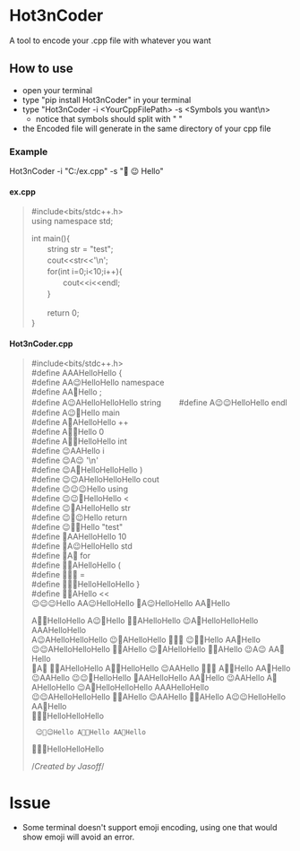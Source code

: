 # Hot3nCoder
A tool to encode your .cpp file with whatever you want

## How to use
- open your terminal
- type "pip install Hot3nCoder" in your terminal
- type "Hot3nCoder -i \<YourCppFilePath\> -s \<Symbols you want\n>
  - notice that symbols should split with " "
- the Encoded file will generate in the same directory of your cpp file

### Example
Hot3nCoder -i "C:/ex.cpp" -s "🥵 😉 Hello"

#### ex.cpp  
> #include<bits/stdc++.h>  
> using namespace std;  
>  
> int main(){  
> 　　string str = "test";  
> 　　cout<<str<<'\n';  
> 　　for(int i=0;i<10;i++){  
> 　　　　cout<<i<<endl;  
> 　　}  
>  
> 　　return 0;  
> }

#### Hot3nCoder.cpp
> #include<bits/stdc++.h>  
> #define AAAHelloHello {    
> #define AA😉HelloHello namespace  
> #define AA🥵Hello ;  
> #define A😉AHelloHelloHello string　　
> #define A😉😉HelloHello endl  
> #define A😉🥵Hello main  
> #define A🥵AHelloHello ++   
> #define A🥵😉Hello 0   
> #define A🥵🥵HelloHello int   
> #define 😉AAHello i   
> #define 😉A😉 '\n'   
> #define 😉A🥵HelloHelloHello )  
> #define 😉😉AHelloHelloHello cout   
> #define 😉😉😉Hello using   
> #define 😉😉🥵HelloHello <  
> #define 😉🥵AHelloHello str   
> #define 😉🥵😉Hello return   
> #define 😉🥵🥵Hello "test"  
> #define 🥵AAHelloHello 10   
> #define 🥵A😉HelloHello std   
> #define 🥵A🥵 for   
> #define 🥵😉AHelloHello (  
> #define 🥵😉😉 =   
> #define 🥵😉🥵HelloHelloHello }   
> #define 🥵🥵AHello <<  
> 😉😉😉Hello AA😉HelloHello 🥵A😉HelloHello AA🥵Hello    
>     
>  A🥵🥵HelloHello A😉🥵Hello 🥵😉AHelloHello  😉A🥵HelloHelloHello  AAAHelloHello    
>      A😉AHelloHelloHello 😉🥵AHelloHello  🥵😉😉  😉🥵🥵Hello AA🥵Hello    
>      😉😉AHelloHelloHello 🥵🥵AHello 😉🥵AHelloHello 🥵🥵AHello 😉A😉 AA🥵Hello    
>      🥵A🥵 🥵😉AHelloHello A🥵🥵HelloHello 😉AAHello 🥵😉😉 A🥵😉Hello AA🥵Hello 😉AAHello 😉😉🥵HelloHello 🥵AAHelloHello AA🥵Hello 😉AAHello A🥵AHelloHello  😉A🥵HelloHelloHello  AAAHelloHello    
>          😉😉AHelloHelloHello 🥵🥵AHello 😉AAHello 🥵🥵AHello A😉😉HelloHello AA🥵Hello    
>       🥵😉🥵HelloHelloHello    
>     
>      😉🥵😉Hello A🥵😉Hello AA🥵Hello    
>   🥵😉🥵HelloHelloHello    
>  
>  /*Created by Jasoff*/  

#  Issue
- Some terminal doesn't support emoji encoding, using one that would show emoji will avoid an error.